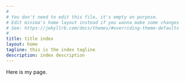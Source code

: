 ```yaml
---
#
# You don't need to edit this file, it's empty on purpose.
# Edit minima's home layout instead if you wanna make some changes
# See: https://jekyllrb.com/docs/themes/#overriding-theme-defaults
#
title: title index
layout: home
tagline: this is the index tagline
description: index description
---
```


Here is my page.
